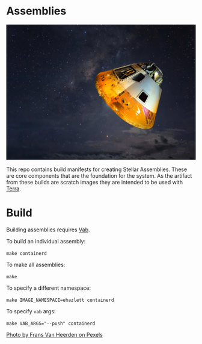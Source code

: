 # Assemblies

![Assembly](assembly.jpg)

This repo contains build manifests for creating Stellar Assemblies.  These are core components that are the foundation for the system.
As the artifact from these builds are scratch images they are intended to be used with [Terra](https://github.com/stellarproject/terra).

# Build
Building assemblies requires [Vab](https://github.com/stellarproject/vab).

To build an individual assembly:

`make containerd`

To make all assemblies:

`make`

To specify a different namespace:

`make IMAGE_NAMESPACE=ehazlett containerd`

To specify `vab` args:

`make VAB_ARGS="--push" containerd`

[Photo by Frans Van Heerden on Pexels](https://www.pexels.com/photo/grey-and-orange-spaceship-700015/)
